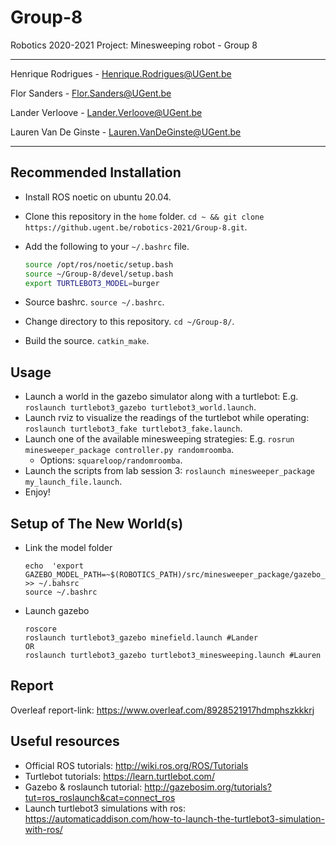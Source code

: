 # Group-8
Robotics 2020-2021 Project: Minesweeping robot - Group 8
_________________________________________________________

Henrique Rodrigues - Henrique.Rodrigues@UGent.be

Flor Sanders - Flor.Sanders@UGent.be

Lander Verloove - Lander.Verloove@UGent.be

Lauren Van De Ginste - Lauren.VanDeGinste@UGent.be

------------------------------------------------------------------------------------

## Recommended Installation

- Install ROS noetic on ubuntu 20.04.

- Clone this repository in the `home` folder. `cd ~ && git clone https://github.ugent.be/robotics-2021/Group-8.git`.

- Add the following to your `~/.bashrc` file.

  ```bash
  source /opt/ros/noetic/setup.bash
  source ~/Group-8/devel/setup.bash
  export TURTLEBOT3_MODEL=burger
  ```

- Source bashrc. `source ~/.bashrc`.

- Change directory to this repository. `cd ~/Group-8/`.

- Build the source. `catkin_make`.

## Usage

- Launch a world in the gazebo simulator along with a turtlebot: E.g. `roslaunch turtlebot3_gazebo turtlebot3_world.launch`.
- Launch rviz to visualize the readings of the turtlebot while operating: `roslaunch turtlebot3_fake turtlebot3_fake.launch`.
- Launch one of the available minesweeping strategies: E.g. `rosrun minesweeper_package controller.py randomroomba`.
  - Options: `squareloop/randomroomba`.
- Launch the scripts from lab session 3: `roslaunch minesweeper_package my_launch_file.launch`.
- Enjoy!
## Setup of The New World(s)
- Link the model folder
  ```
  echo  'export GAZEBO_MODEL_PATH=~$(ROBOTICS_PATH)/src/minesweeper_package/gazebo_models:${GAZEBO_MODEL_PATH}' >> ~/.bahsrc
  source ~/.bashrc
  ```
- Launch gazebo
  
  ```
  roscore
  roslaunch turtlebot3_gazebo minefield.launch #Lander
  OR
  roslaunch turtlebot3_gazebo turtlebot3_minesweeping.launch #Lauren
  ```
 
## Report

Overleaf report-link: https://www.overleaf.com/8928521917hdmphszkkkrj

## Useful resources

- Official ROS tutorials: http://wiki.ros.org/ROS/Tutorials
- Turtlebot tutorials: https://learn.turtlebot.com/
- Gazebo & roslaunch tutorial: http://gazebosim.org/tutorials?tut=ros_roslaunch&cat=connect_ros
- Launch turtlebot3 simulations with ros: https://automaticaddison.com/how-to-launch-the-turtlebot3-simulation-with-ros/
